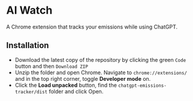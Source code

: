 # AI Watch
A Chrome extension that tracks your emissions while using ChatGPT.

## Installation

- Download the latest copy of the repository by clicking the green `Code` button and then `Download ZIP`
- Unzip the folder and open Chrome. Navigate to `chrome://extensions/` and in the top right corner, toggle **Developer mode** on.
- Click the **Load unpacked** button, find the `chatgpt-emissions-tracker/dist` folder and click Open.

